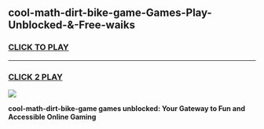
## cool-math-dirt-bike-game-Games-Play-Unblocked-&-Free-waiks
<h3>
<a href="https://premium76.site?title=cool-math-dirt-bike-game&ref=24A">CLICK TO PLAY</a></h3>
<hr>

<h3>
<a href="https://premium76.site?title=cool-math-dirt-bike-game&ref=24A">CLICK 2 PLAY</a>
  
</h3>

<a href="https://premium76.site?title=cool-math-dirt-bike-game&ref=24A"><img src="https://clearcache.store/games.png"></a>


**cool-math-dirt-bike-game games unblocked: Your Gateway to Fun and Accessible Online Gaming**

